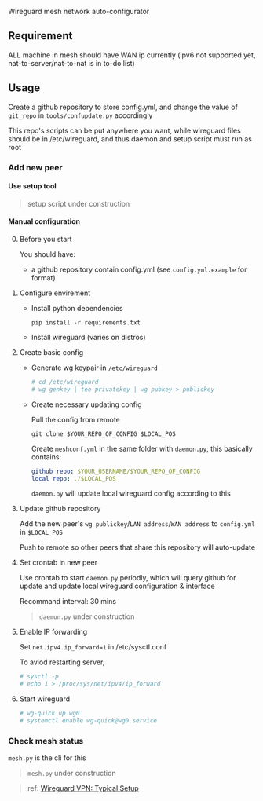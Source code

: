 Wireguard mesh network auto-configurator

## Requirement

ALL machine in mesh should have WAN ip currently (ipv6 not supported yet, nat-to-server/nat-to-nat is in to-do list)

## Usage

Create a github repository to store config.yml, and change the value of `git_repo` in `tools/confupdate.py` accordingly

This repo's scripts can be put anywhere you want, while wireguard files should be in /etc/wireguard, and thus daemon and setup script must run as root

### Add new peer

#### Use setup tool

> setup script under construction

#### Manual configuration

0. Before you start

    You should have:

    - a github repository contain config.yml (see `config.yml.example` for format)

1. Configure envirement

    - Install python dependencies

        `pip install -r requirements.txt`

    - Install wireguard (varies on distros)

2. Create basic config

    - Generate wg keypair in `/etc/wireguard`

        ~~~~bash
        # cd /etc/wireguard
        # wg genkey | tee privatekey | wg pubkey > publickey
        ~~~~

    - Create necessary updating config

        Pull the config from remote

        `git clone $YOUR_REPO_OF_CONFIG $LOCAL_POS`

        Create `meshconf.yml` in the same folder with `daemon.py`, this basically contains:

        ~~~~yaml
        github repo: $YOUR_USERNAME/$YOUR_REPO_OF_CONFIG
        local repo: ./$LOCAL_POS
        ~~~~

        `daemon.py` will update local wireguard config according to this

3. Update github repository

    Add the new peer's `wg publickey`/`LAN address`/`WAN address` to `config.yml` in `$LOCAL_POS`

    Push to remote so other peers that share this repository will auto-update

4. Set crontab in new peer

    Use crontab to start `daemon.py` periodly, which will query github for update and update local wireguard configuration & interface

    Recommand interval: 30 mins

    > `daemon.py` under construction

5. Enable IP forwarding

    Set `net.ipv4.ip_forward=1` in /etc/sysctl.conf

    To aviod restarting server,

    ~~~~bash
    # sysctl -p
    # echo 1 > /proc/sys/net/ipv4/ip_forward
    ~~~~

6. Start wireguard

    ~~~~bash
    # wg-quick up wg0
    # systemctl enable wg-quick@wg0.service
    ~~~~

### Check mesh status

`mesh.py` is the cli for this

> `mesh.py` under construction

> ref: [Wireguard VPN: Typical Setup](https://www.ckn.io/blog/2017/11/14/wireguard-vpn-typical-setup/)